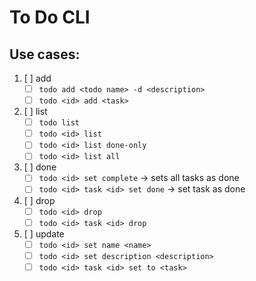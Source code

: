 # To Do CLI

## Use cases:
1. [ ] add 
	- [ ] `todo add <todo name> -d <description>`
	- [ ] `todo <id> add <task>`
2. [ ] list
	- [ ] `todo list`
	- [ ] `todo <id> list`
	- [ ] `todo <id> list done-only`
	- [ ] `todo <id> list all`
3. [ ] done
	- [ ] `todo <id> set complete` -> sets all tasks as done
	- [ ] `todo <id> task <id> set done` -> set task as done
4. [ ] drop
	- [ ] `todo <id> drop`
	- [ ] `todo <id> task <id> drop`
5. [ ] update
	- [ ] `todo <id> set name <name>`
	- [ ] `todo <id> set description <description>`
	- [ ] `todo <id> task <id> set to <task>`